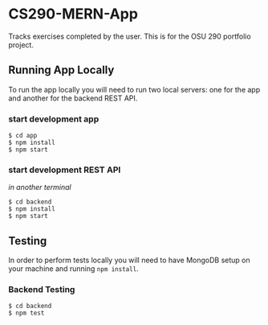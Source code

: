 # CS290-MERN-App

Tracks exercises completed by the user. This is for the OSU 290 portfolio project.

## Running App Locally

To run the app locally you will need to run two local servers: one for the app and another for the backend REST API.

### start development app
```shell
$ cd app
$ npm install
$ npm start
```

### start development REST API
*in another terminal*
```shell
$ cd backend
$ npm install
$ npm start
```

## Testing

In order to perform tests locally you will need to have MongoDB setup on your machine and running `npm install`.

### Backend Testing

```
$ cd backend
$ npm test
```


